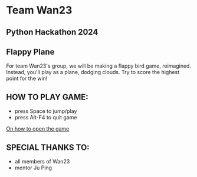 # Team Wan23
## Python Hackathon 2024
## Flappy Plane

For team Wan23's group, we will be making a flappy bird game, reimagined. Instead, you'll play as a plane, dodging clouds. Try to score the highest point for the win!

## HOW TO PLAY GAME:
- press Space to jump/play
- press Alt-F4 to quit game

[On how to open the game](https://github.com/diamondex187/pythonhackathon2024/wiki/HOW-TO-DOWNLOAD-AND-OPEN-THE-GAME:)

## SPECIAL THANKS TO:
- all members of Wan23
- mentor Ju Ping
